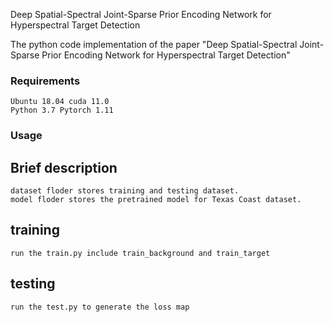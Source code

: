 Deep Spatial-Spectral Joint-Sparse Prior Encoding Network for Hyperspectral Target Detection

The python code implementation of the paper "Deep Spatial-Spectral Joint-Sparse Prior Encoding Network for Hyperspectral Target Detection"

### Requirements
    Ubuntu 18.04 cuda 11.0
    Python 3.7 Pytorch 1.11
### Usage
## Brief description
    dataset floder stores training and testing dataset.
    model floder stores the pretrained model for Texas Coast dataset.

## training
    run the train.py include train_background and train_target

## testing
    run the test.py to generate the loss map


